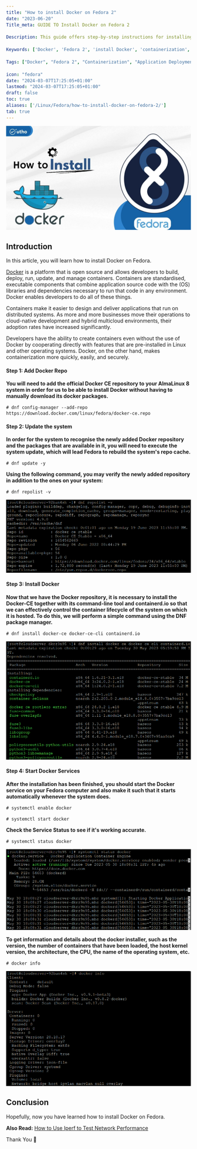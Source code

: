 ```yaml
---
title: "How to install Docker on Fedora 2"
date: "2023-06-20"
Title_meta: GUIDE TO Install Docker on Fedora 2

Description: This guide offers step-by-step instructions for installing Docker on Fedora 2. Learn how to set up Docker, a robust platform for containerization, and efficiently manage containerized applications on your Fedora 2 system.

Keywords: ['Docker', 'Fedora 2', 'install Docker', 'containerization', 'application deployment']

Tags: ["Docker", "Fedora 2", "Containerization", "Application Deployment"]

icon: "fedora"
date: "2024-03-07T17:25:05+01:00"
lastmod: "2024-03-07T17:25:05+01:00" 
draft: false
toc: true
aliases: ['/Linux/Fedora/how-to-install-docker-on-fedora-2/']
tab: true
---
```


![How to install Docker on Fedora](images/How-to-install-Docker-on-Fedora-1024x576.jpg)

## Introduction

In this article, you will learn how to install Docker on Fedora.

[Docker](https://en.wikipedia.org/wiki/Docker_(software)) is a platform that is open source and allows developers to build, deploy, run, update, and manage containers. Containers are standardised, executable components that combine application source code with the (OS) libraries and dependencies necessary to run that code in any environment. Docker enables developers to do all of these things.

Containers make it easier to design and deliver applications that run on distributed systems. As more and more businesses move their operations to cloud-native development and hybrid multicloud environments, their adoption rates have increased significantly.

Developers have the ability to create containers even without the use of Docker by cooperating directly with features that are pre-installed in Linux and other operating systems. Docker, on the other hand, makes containerization more quickly, easily, and securely.

#### Step 1: Add Docker Repo

**You will need to add the official Docker CE repository to your AlmaLinux 8 system in order for us to be able to install Docker without having to manually download its docker packages.**

```
# dnf config-manager --add-repo https://download.docker.com/linux/fedora/docker-ce.repo

```

#### Step 2: Update the system

**In order for the system to recognise the newly added Docker repository and the packages that are available in it, you will need to execute the system update, which will lead Fedora to rebuild the system's repo cache.**

```
# dnf update -y

```

**Using the following command, you may verify the newly added repository in addition to the ones on your system:**

```
# dnf repolist -v

```

![How to install Docker on Fedora](images/image-1187.png)

#### Step 3: Install Docker

**Now that we have the Docker repository, it is necessary to install the Docker-CE together with its command-line tool and containerd.io so that we can effectively control the container lifecycle of the system on which it is hosted. To do this, we will perform a simple command using the DNF package manager.**

```
# dnf install docker-ce docker-ce-cli containerd.io

```

![How to install Docker on Fedora](images/image-1115.png)

#### Step 4: Start Docker Services

**After the installation has been finished, you should start the Docker service on your Fedora computer and also make it such that it starts automatically whenever the system does.**

```
# systemctl enable docker

```

```
# systemctl start docker

```

**Check the Service Status to see if it's working accurate.**

```
# systemctl status docker

```

![services](images/image-1116.png)

**To get information and details about the docker installer, such as the version, the number of containers that have been loaded, the host kernel version, the architecture, the CPU, the name of the operating system, etc.**

```
# docker info

```

![install Docker on Fedora](images/image-1188.png)

## Conclusion

Hopefully, now you have learned how to install Docker on Fedora.

**Also Read:** [How to Use Iperf to Test Network Performance](https://utho.com/docs/tutorial/how-to-use-iperf-to-test-network-performance/)

Thank You 🙂
